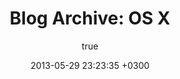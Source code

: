 ---
layout: archive
title: "Blog Archive: OS X"
status: publish
includeheader: false
published: true
author:
  display_name: Oiva Eskola
  login: oiva
  email: oiva.eskola@gmail.com
  url: ''
author_login: oiva
author_email: oiva.eskola@gmail.com
date: '2013-05-29 23:23:35 +0300'
date_gmt: '2013-05-29 21:23:35 +0300'
categories: []
category: osx
categoryname: OS X
tags: []
comments: []
---